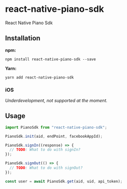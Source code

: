 # react-native-piano-sdk

React Native Piano Sdk

## Installation

**npm:**

    npm install react-native-piano-sdk --save

**Yarn:**

    yarn add react-native-piano-sdk

### iOS

_Underdevelopment, not supported at the moment._

## Usage

```javascript
import PianoSdk from "react-native-piano-sdk";

PianoSdk.init(aid, endPoint, facebookAppId);

PianoSdk.signIn((response) => {
  // TODO: What to do with signIn?
});

PianoSdk.signOut(() => {
  // TODO: What to do with signOut?
});

const user = await PianoSdk.get(aid, uid, api_token);
```
